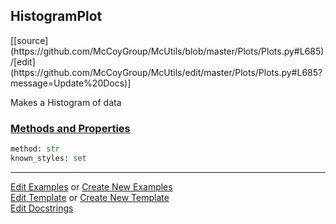 ## <a id="McUtils.Plots.Plots.HistogramPlot">HistogramPlot</a> 
<div class="docs-source-link" markdown="1">
[[source](https://github.com/McCoyGroup/McUtils/blob/master/Plots/Plots.py#L685)/[edit](https://github.com/McCoyGroup/McUtils/edit/master/Plots/Plots.py#L685?message=Update%20Docs)]
</div>

Makes a Histogram of data

<div class="collapsible-section">
 <div class="collapsible-section collapsible-section-header" markdown="1">
 
### <a class="collapse-link" data-toggle="collapse" href="#methods">Methods and Properties</a> <a class="float-right" data-toggle="collapse" href="#methods"><i class="fa fa-chevron-down"></i></a>

 </div>
 <div class="collapsible-section collapsible-section-body collapse" id="methods" markdown="1">

```python
method: str
known_styles: set
```


 </div>
</div>




___

[Edit Examples](https://github.com/McCoyGroup/McUtils/edit/gh-pages/ci/examples/McUtils/Plots/Plots/HistogramPlot.md) or 
[Create New Examples](https://github.com/McCoyGroup/McUtils/new/gh-pages/?filename=ci/examples/McUtils/Plots/Plots/HistogramPlot.md) <br/>
[Edit Template](https://github.com/McCoyGroup/McUtils/edit/gh-pages/ci/docs/McUtils/Plots/Plots/HistogramPlot.md) or 
[Create New Template](https://github.com/McCoyGroup/McUtils/new/gh-pages/?filename=ci/docs/templates/McUtils/Plots/Plots/HistogramPlot.md) <br/>
[Edit Docstrings](https://github.com/McCoyGroup/McUtils/edit/master/Plots/Plots.py#L685?message=Update%20Docs)